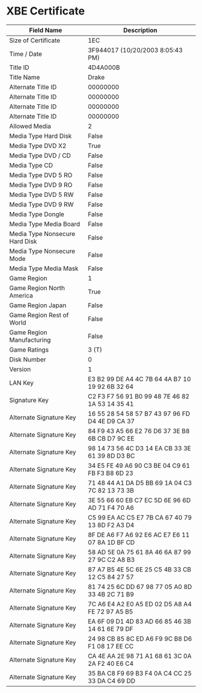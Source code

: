 # XBE Certificate

| Field Name | Description |
|---|---|
| Size of Certificate | 1EC |
| Time / Date | 3F944017 (10/20/2003 8:05:43 PM) |
| Title ID | 4D4A000B |
| Title Name | Drake |
| Alternate Title ID | 00000000 |
| Alternate Title ID | 00000000 |
| Alternate Title ID | 00000000 |
| Alternate Title ID | 00000000 |
| Allowed Media | 2 |
| Media Type Hard Disk | False |
| Media Type DVD X2 | True |
| Media Type DVD / CD | False |
| Media Type CD | False |
| Media Type DVD 5 RO | False |
| Media Type DVD 9 RO | False |
| Media Type DVD 5 RW | False |
| Media Type DVD 9 RW | False |
| Media Type Dongle | False |
| Media Type Media Board | False |
| Media Type Nonsecure Hard Disk | False |
| Media Type Nonsecure Mode | False |
| Media Type Media Mask | False |
| Game Region | 1 |
| Game Region North America | True |
| Game Region Japan | False |
| Game Region Rest of World | False |
| Game Region Manufacturing | False |
| Game Ratings | 3 (T) |
| Disk Number | 0 |
| Version | 1 |
| LAN Key | E3 B2 99 DE A4 4C 7B 64 4A B7 10 19 92 6B 32 64 |
| Signature Key | C2 F3 F7 56 91 B0 99 48 7E 46 82 1A 53 14 35 41 |
| Alternate Signature Key | 16 55 28 54 58 57 B7 43 97 96 FD D4 4E D9 CA 37 |
| Alternate Signature Key | 84 F9 43 A5 66 E2 76 D6 37 3E B8 6B CB D7 9C EE |
| Alternate Signature Key | 98 14 73 56 4C D3 14 EA CB 33 3E 61 39 8D D3 BC |
| Alternate Signature Key | 34 E5 FE 49 A6 90 C3 BE 04 C9 61 FB F3 B8 6D 23 |
| Alternate Signature Key | 71 48 44 A1 DA D5 BB 69 1A 04 C3 7C 82 13 73 3B |
| Alternate Signature Key | 3E 55 66 60 EB C7 EC 5D 6E 96 6D AD 71 F4 70 A6 |
| Alternate Signature Key | C5 99 EA AC C5 E7 7B CA 67 40 79 13 8D F2 A3 D4 |
| Alternate Signature Key | 8F DE A6 F7 A6 92 E6 AC E7 E6 11 07 8A 1D BF CD |
| Alternate Signature Key | 58 AD 5E 0A 75 61 8A 46 6A 87 99 27 9C C2 A8 B3 |
| Alternate Signature Key | 87 A7 B5 4E 5C 6E 25 C5 4B 33 CB 12 C5 84 27 57 |
| Alternate Signature Key | 81 74 25 6C DD 67 98 77 05 A0 8D 33 4B 2C 71 B9 |
| Alternate Signature Key | 7C A6 E4 A2 E0 A5 ED 02 D5 A8 A4 FE 72 97 A5 B5 |
| Alternate Signature Key | EA 6F 09 D1 4D 83 AD 66 85 46 3B 14 61 6E 79 DF |
| Alternate Signature Key | 24 98 CB 85 8C ED A6 F9 9C B8 D6 F1 08 17 EE CC |
| Alternate Signature Key | CA 4E AA 2E 98 71 A1 68 61 3C 0A 2A F2 40 E6 C4 |
| Alternate Signature Key | 35 BA C8 F9 69 B3 F4 0A C4 CC 25 33 DA C4 69 DD |

